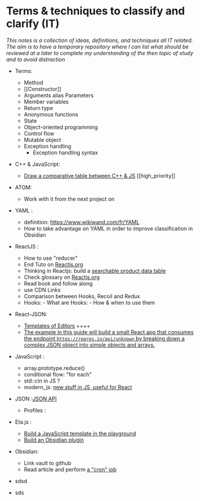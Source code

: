 # Terms & techniques to classify and clarify (IT)

_This notes is a collection of ideas, definitions, and techniques all IT related. The aim is to have a temporary repository where I can list what should be reviewed at a later to complete my understanding of the then topic of study and to avoid distraction_

- Terms:
    * Method
    * [[Constructor]]
    * Arguments alias Parameters
    * Member variables
    * Return type
    * Anonymous functions
    * State
    * Object-oriented programming
    * Control flow
    * Mutable object
    * Exception handling
        *  Exception handling syntax
     
 


- C++ & JavaScript:
    - [Draw a comparative table between C++ & JS](https://www.wikiwand.com/en/Comparison_of_programming_languages_(basic_instructions)) [[high_priority]]
    
- ATOM: 
    - Work with it from the next project on

- YAML : 
    - definition: https://www.wikiwand.com/fr/YAML
    - How to take advantage on YAML in order to improve classification in Obsidian

- ReactJS :
    - How to use "reducer"
    - End Tuto on [Reactjs.org](https://reactjs.org/tutorial/tutorial.html#completing-the-game)
    - Thinking in Reactjs: build a [searchable product data table](https://reactjs.org/docs/thinking-in-react.html)
    - Check glossary on [Reactjs.org](https://reactjs.org/docs/glossary.html)
    - Read book and follow along 
    - use CDN Links
    - Comparison between Hooks, Recoil and Redux
    - Hooks:
          - What are Hooks:
          - How & when to use them

- React-JSON:
    - [Templates of Editors](https://github.com/arqex/react-json/blob/master/docs/getStarted.md) ++++
    - [The example in this guide will build a small React app that consumes the endpoint `https://reqres.in/api/unknown` by breaking down a complex JSON object into simple objects and arrays.](https://www.pluralsight.com/guides/how-to-use-reactjs-and-complex-json-objects)

- JavaScript :
    - array.prototype.reduce()
    - conditional flow: "for each"
    - std::cin in JS ?
    - modern_js: [new stuff in JS, useful for React ](https://gist.github.com/gaearon/683e676101005de0add59e8bb345340c)


- JSON :[JSON API](https://jsonapi.org/)
    - Profiles :  


- Eta.js :
    - [Build a JavaScript template in the playground](https://eta.js.org/playground)
    - [Build an Obsidian plugin](https://eta.js.org/docs/learn/plugins)

- Obsidian:
    - Link vault to github
    - Read article and perform [a "cron" job](https://medium.com/analytics-vidhya/how-i-put-my-mind-under-version-control-24caea37b8a5)
- sdsd
- sds